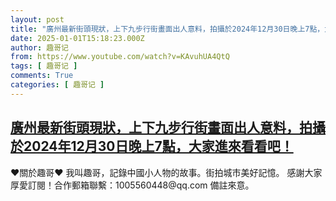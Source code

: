 ```yaml
---
layout: post
title: "廣州最新街頭現狀，上下九步行街畫面出人意料，拍攝於2024年12月30日晚上7點，大家進來看看吧！"
date: 2025-01-01T15:18:23.000Z
author: 趣哥记
from: https://www.youtube.com/watch?v=KAvuhUA4QtQ
tags: [ 趣哥记 ]
comments: True
categories: [ 趣哥记 ]
---
```

<!--1735744703000-->
[廣州最新街頭現狀，上下九步行街畫面出人意料，拍攝於2024年12月30日晚上7點，大家進來看看吧！](https://www.youtube.com/watch?v=KAvuhUA4QtQ)
------

<div>
♥關於趣哥♥  我叫趣哥，記錄中國小人物的故事。街拍城市美好記憶。  感謝大家厚愛訂閱！合作郵箱聯繫：1005560448@qq.com 備註來意。
</div>
